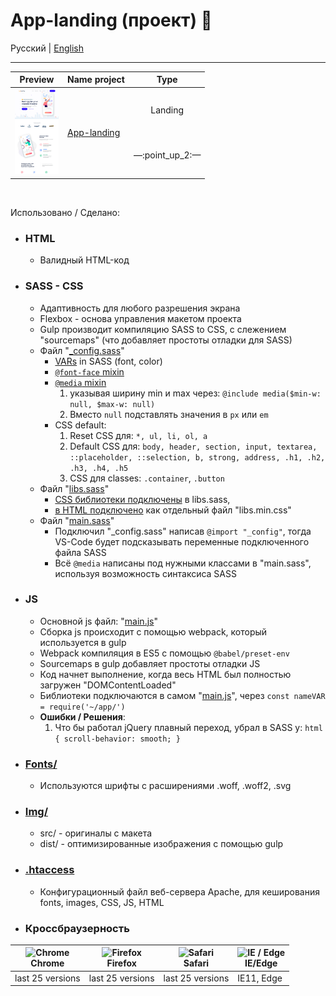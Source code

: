 # App-landing (проект) :open_file_folder:


Русский | [English](README.md)
<hr>



<!-- table site Preview -->
<table align="">
  <thead>
    <tr>
      <th align="center">
        Preview
      </th>
      <th align="center">
        Name project
      </th>
      <th align="center">
        Type
      </th>
    </tr>
  </thead>
  <tbody>
    <!-- site 👇 -->
    <tr>
      <!-- td 🔳 -->
      <td align="center" colspan="1" rowspan="2">
        <a href="https://awake-coding.github.io/app-landing/" rel="nofollow">
          <img src="../image/app-landing-preview.jpg" title="Go to the site" alt="app-landing-preview" style="width: 70px;">
        </a>
      </td>
      <!-- td 🔳 -->
      <td rowspan="2">
        <a href="https://awake-coding.github.io/app-landing/" rel="nofollow">
          App-landing
        </a>
      </td>
      <!-- td 🔳 -->
      <td align="center">Landing</td>
      <!-- 🔴 row 2 -->
      <tr>
        <td align="center">
          <!-- 12 sections -->
          —:point_up_2:—
        </td>
      </tr>
    </tr>
    <!-- site 👇 -->
  </tbody>
</table><br>



Использовано / Сделано:
  - ### HTML
      - Валидный HTML-код
  - ### SASS - CSS
      - Адаптивность для любого разрешения экрана
      - Flexbox - основа управления макетом проекта
      - Gulp производит компиляцию SASS to CSS, с слежением "sourcemaps" (что добавляет простоты отладки для SASS)
      - Файл "[_config.sass](sass/_config.sass)"
          - [VARs](sass/_config.sass#L49) in SASS (font, color)
          - [```@font-face``` mixin](sass/_config.sass#L6-L20)
          - [```@media``` mixin](sass/_config.sass#L24-L45)
              1. указывая ширину min и max через: ```@include media($min-w: null, $max-w: null)```
              2. Вместо ```null``` подставлять значения в ```px``` или ```em```
          - CSS default:
              1. Reset CSS для: ```*, ul, li, ol, a```
              2. Default CSS для: ```body, header, section, input, textarea, ::placeholder, ::selection, b, strong, address, .h1, .h2, .h3, .h4, .h5```
              3. CSS для classes: ```.container```, ```.button```
      - Файл "[libs.sass](sass/libs.sass)"
          - [CSS библиотеки подключены](sass/libs.sass#L1) в libs.sass,
          - [в HTML подключено](index.html#L23) как отдельный файл "libs.min.css"
      - Файл "[main.sass](sass/main.sass)"
          - Подключил "_config.sass" написав ```@import "_config"```, тогда VS-Code будет подсказывать переменные подключенного файла SASS
          - Всё ```@media``` написаны под нужными классами в "main.sass", используя возможность синтаксиса SASS
  - ### JS
      - Основной js файл: "[main.js](js/main.js)"
      - Сборка js происходит с помощью webpack, который используется в gulp
      - Webpack компиляция в ES5 с помощью ```@babel/preset-env```
      - Sourcemaps в gulp добавляет простоты отладки JS
      - Код начнет выполнение, когда весь HTML был полностью загружен "DOMContentLoaded"
      - Библиотеки подключаются в самом "[main.js](js/main.js)", через ```const nameVAR = require('~/app/')```
      - **Ошибки / Решения**:
          1. Что бы работал jQuery плавный переход, убрал в SASS у: ```html { scroll-behavior: smooth; }```
  - ### [Fonts/](fonts)
      - Используются шрифты с расширениями .woff, .woff2, .svg
  - ### [Img/](img)
      - src/  - оригиналы с макета
      - dist/ - оптимизированные изображения с помощью gulp
  - ### [.htaccess](.htaccess)
      - Конфигурационный файл веб-сервера Apache, для кеширования fonts, images, CSS, JS, HTML




  - ### Кроссбраузерность

<table align="">
  <thead>
    <tr>
      <th>
        <a rel="nofollow" target="_blank">
          <img src="https://raw.githubusercontent.com/alrra/browser-logos/master/src/chrome/chrome_48x48.png" alt="Chrome" width="24px" height="24px" style="max-width: 100%;">
        </a>
        <br>
        Chrome
      </th>
      <th>
        <a rel="nofollow" target="_blank">
          <img src="https://raw.githubusercontent.com/alrra/browser-logos/master/src/firefox/firefox_48x48.png" alt="Firefox" width="24px" height="24px" style="max-width: 100%;">
        </a>
        <br>
        Firefox
      </th>
      <th>
        <a rel="nofollow" target="_blank">
          <img src="https://raw.githubusercontent.com/alrra/browser-logos/master/src/safari/safari_48x48.png" alt="Safari" width="24px" height="24px" style="max-width: 100%;">
        </a>
        <br>
        Safari
      </th>
      <th>
        <a rel="nofollow" target="_blank">
          <img src="https://raw.githubusercontent.com/alrra/browser-logos/master/src/edge/edge_48x48.png" alt="IE / Edge" width="24px" height="24px" style="max-width: 100%;">
        </a>
        <br>
        IE/Edge
      </th>
    </tr>
  </thead>
  <tbody>
    <tr>
      <td>last 25 versions</td>
      <td>last 25 versions</td>
      <td>last 25 versions</td>
      <td>IE11, Edge</td>
    </tr>
  </tbody>
</table>